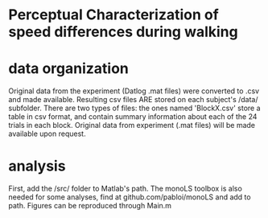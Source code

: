 # Perceptual Characterization of speed differences during walking 

# data organization
Original data from the experiment (Datlog .mat files) were converted to .csv and made available. Resulting csv files ARE stored on each subject's /data/ subfolder. There are two types of files: the ones named 'BlockX.csv' store a table in csv format, and contain summary information about each of the 24 trials in each block. 
Original data from experiment (.mat files) will be made available upon request. 

# analysis
First, add the /src/ folder to Matlab's path.
The monoLS toolbox is also needed for some analyses, find at github.com/pabloi/monoLS and add to path.
Figures can be reproduced through Main.m 


